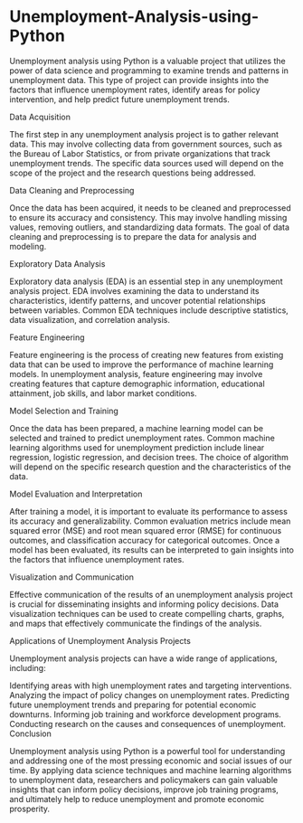 # Unemployment-Analysis-using-Python

Unemployment analysis using Python is a valuable project that utilizes the power of data science and programming to examine trends and patterns in unemployment data. This type of project can provide insights into the factors that influence unemployment rates, identify areas for policy intervention, and help predict future unemployment trends.

Data Acquisition

The first step in any unemployment analysis project is to gather relevant data. This may involve collecting data from government sources, such as the Bureau of Labor Statistics, or from private organizations that track unemployment trends. The specific data sources used will depend on the scope of the project and the research questions being addressed.

Data Cleaning and Preprocessing

Once the data has been acquired, it needs to be cleaned and preprocessed to ensure its accuracy and consistency. This may involve handling missing values, removing outliers, and standardizing data formats. The goal of data cleaning and preprocessing is to prepare the data for analysis and modeling.

Exploratory Data Analysis

Exploratory data analysis (EDA) is an essential step in any unemployment analysis project. EDA involves examining the data to understand its characteristics, identify patterns, and uncover potential relationships between variables. Common EDA techniques include descriptive statistics, data visualization, and correlation analysis.

Feature Engineering

Feature engineering is the process of creating new features from existing data that can be used to improve the performance of machine learning models. In unemployment analysis, feature engineering may involve creating features that capture demographic information, educational attainment, job skills, and labor market conditions.

Model Selection and Training

Once the data has been prepared, a machine learning model can be selected and trained to predict unemployment rates. Common machine learning algorithms used for unemployment prediction include linear regression, logistic regression, and decision trees. The choice of algorithm will depend on the specific research question and the characteristics of the data.

Model Evaluation and Interpretation

After training a model, it is important to evaluate its performance to assess its accuracy and generalizability. Common evaluation metrics include mean squared error (MSE) and root mean squared error (RMSE) for continuous outcomes, and classification accuracy for categorical outcomes. Once a model has been evaluated, its results can be interpreted to gain insights into the factors that influence unemployment rates.

Visualization and Communication

Effective communication of the results of an unemployment analysis project is crucial for disseminating insights and informing policy decisions. Data visualization techniques can be used to create compelling charts, graphs, and maps that effectively communicate the findings of the analysis.

Applications of Unemployment Analysis Projects

Unemployment analysis projects can have a wide range of applications, including:

Identifying areas with high unemployment rates and targeting interventions.
Analyzing the impact of policy changes on unemployment rates.
Predicting future unemployment trends and preparing for potential economic downturns.
Informing job training and workforce development programs.
Conducting research on the causes and consequences of unemployment.
Conclusion

Unemployment analysis using Python is a powerful tool for understanding and addressing one of the most pressing economic and social issues of our time. By applying data science techniques and machine learning algorithms to unemployment data, researchers and policymakers can gain valuable insights that can inform policy decisions, improve job training programs, and ultimately help to reduce unemployment and promote economic prosperity.
